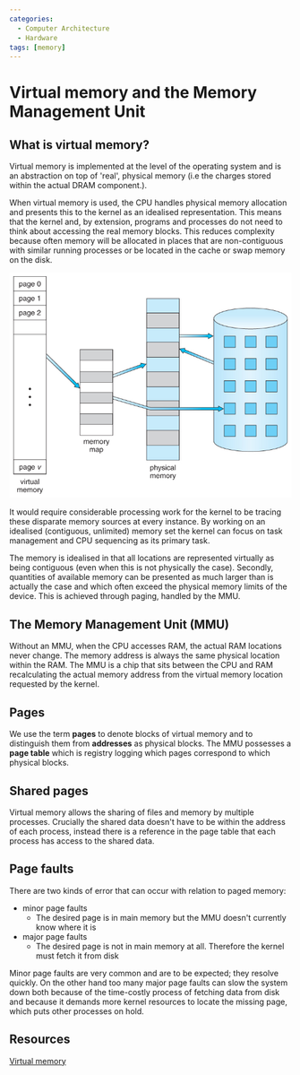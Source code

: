 ```yaml
---
categories:
  - Computer Architecture
  - Hardware
tags: [memory]
---
```


# Virtual memory and the Memory Management Unit

## What is virtual memory?

Virtual memory is implemented at the level of the operating system and is an
abstraction on top of 'real', physical memory (i.e the charges stored within the
actual DRAM component.).

When virtual memory is used, the CPU handles physical memory allocation and
presents this to the kernel as an idealised representation. This means that the
kernel and, by extension, programs and processes do not need to think about
accessing the real memory blocks. This reduces complexity because often memory
will be allocated in places that are non-contiguous with similar running
processes or be located in the cache or swap memory on the disk.

![](/img/virtual-memory-diagram.jpg)

It would require considerable processing work for the kernel to be tracing these
disparate memory sources at every instance. By working on an idealised
(contiguous, unlimited) memory set the kernel can focus on task management and
CPU sequencing as its primary task.

The memory is idealised in that all locations are represented virtually as being
contiguous (even when this is not physically the case). Secondly, quantities of
available memory can be presented as much larger than is actually the case and
which often exceed the physical memory limits of the device. This is achieved
through paging, handled by the MMU.

## The Memory Management Unit (MMU)

Without an MMU, when the CPU accesses RAM, the actual RAM locations never
change. The memory address is always the same physical location within the RAM.
The MMU is a chip that sits between the CPU and RAM recalculating the actual
memory address from the virtual memory location requested by the kernel.

## Pages

We use the term **pages** to denote blocks of virtual memory and to distinguish
them from **addresses** as physical blocks. The MMU possesses a **page table**
which is registry logging which pages correspond to which physical blocks.

## Shared pages

Virtual memory allows the sharing of files and memory by multiple processes.
Crucially the shared data doesn't have to be within the address of each process,
instead there is a reference in the page table that each process has access to
the shared data.

## Page faults

There are two kinds of error that can occur with relation to paged memory:

- minor page faults
  - The desired page is in main memory but the MMU doesn't currently know where
    it is
- major page faults
  - The desired page is not in main memory at all. Therefore the kernel must
    fetch it from disk

Minor page faults are very common and are to be expected; they resolve quickly.
On the other hand too many major page faults can slow the system down both
because of the time-costly process of fetching data from disk and because it
demands more kernel resources to locate the missing page, which puts other
processes on hold.

## Resources

[Virtual memory](https://www.cs.uic.edu/~jbell/CourseNotes/OperatingSystems/9_VirtualMemory.html#:~:text=Virtual%20memory%20also%20allows%20the,to%20more%20than%20one%20process)
